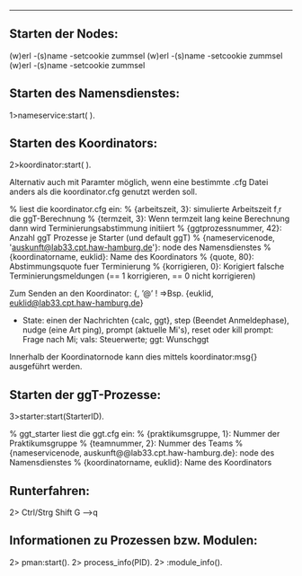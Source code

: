 --------------------
Starten der Nodes:
--------------------
(w)erl -(s)name <KoordinatorName> -setcookie zummsel
(w)erl -(s)name <NameserviceName> -setcookie zummsel
(w)erl -(s)name <ggTPName> -setcookie zummsel

Starten des Namensdienstes:
--------------------------
1>nameservice:start( ).

Starten des Koordinators:
--------------------------
2>koordinator:start( ).

Alternativ auch mit Paramter möglich, wenn eine bestimmte .cfg Datei anders als die koordinator.cfg genutzt werden soll.

% liest die koordinator.cfg ein:
% {arbeitszeit, 3}:					simulierte Arbeitszeit f¸r die ggT-Berechnung
% {termzeit, 3}:					Wenn termzeit lang keine Berechnung dann wird Terminierungsabstimmung initiiert
% {ggtprozessnummer, 42}:			Anzahl ggT Prozesse je Starter (und default ggT)
% {nameservicenode, 'auskunft@lab33.cpt.haw-hamburg.de'}:	node des Namensdienstes
% {koordinatorname, euklid}:		Name des Koordinators
% {quote, 80}:						Abstimmungsquote fuer Terminierung
% {korrigieren, 0}:					Korigiert falsche Terminierungsmeldungen (== 1 korrigieren, == 0 nicht korrigieren)

Zum Senden an den Koordinator:
{<koordinatorname>, ’<koordinatorname>@<node>’ ! <State>
=>Bsp. {euklid, euklid@lab33.cpt.haw-hamburg.de}
- State: einen der Nachrichten  {calc, ggt}, step (Beendet Anmeldephase), nudge (eine Art ping), prompt (aktuelle Mi's), reset oder kill
  prompt: Frage nach Mi;
  vals: Steuerwerte; ggt: Wunschggt

Innerhalb der Koordinatornode kann dies mittels
koordinator:msg{<State>}
ausgeführt werden.

Starten der ggT-Prozesse:
--------------------------
3>starter:start(StarterID).

% ggt_starter liest die ggt.cfg ein:
% {praktikumsgruppe, 1}:			Nummer der Praktikumsgruppe
% {teamnummer, 2}:					Nummer des Teams
% {nameservicenode, auskunft@@lab33.cpt.haw-hamburg.de}:		node des Namensdienstes
% {koordinatorname, euklid}:		Name des Koordinators

Runterfahren:
-------------
2> Ctrl/Strg Shift G
-->q

Informationen zu Prozessen bzw. Modulen:
-------------
2> pman:start().
2> process_info(PID).
2> <Module>:module_info().